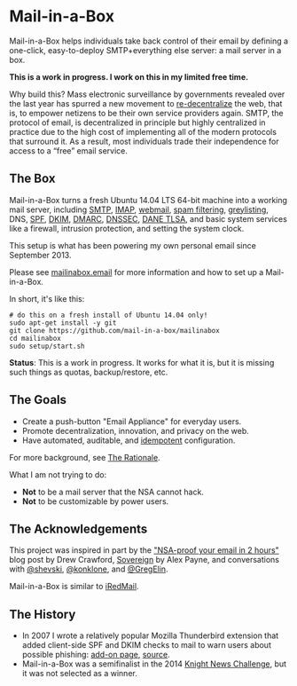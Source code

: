 Mail-in-a-Box
=============

Mail-in-a-Box helps individuals take back control of their email by defining a one-click, easy-to-deploy SMTP+everything else server: a mail server in a box.

**This is a work in progress. I work on this in my limited free time.**

Why build this? Mass electronic surveillance by governments revealed over the last year has spurred a new movement to [re-decentralize](http://redecentralize.org/) the web, that is, to empower netizens to be their own service providers again. SMTP, the protocol of email, is decentralized in principle but highly centralized in practice due to the high cost of implementing all of the modern protocols that surround it. As a result, most individuals trade their independence for access to a “free” email service.


The Box
-------

Mail-in-a-Box turns a fresh Ubuntu 14.04 LTS 64-bit machine into a working mail server, including [SMTP](http://www.postfix.org/), [IMAP](http://dovecot.org/), [webmail](http://roundcube.net/), [spam filtering](https://spamassassin.apache.org/), [greylisting](http://postgrey.schweikert.ch/), DNS, [SPF](https://en.wikipedia.org/wiki/Sender_Policy_Framework), [DKIM](https://en.wikipedia.org/wiki/DomainKeys_Identified_Mail), [DMARC](https://en.wikipedia.org/wiki/DMARC), [DNSSEC](https://en.wikipedia.org/wiki/DNSSEC), [DANE TLSA](https://en.wikipedia.org/wiki/DNS-based_Authentication_of_Named_Entities), and basic system services like a firewall, intrusion protection, and setting the system clock.

This setup is what has been powering my own personal email since September 2013.

Please see [mailinabox.email](https://mailinabox.email) for more information and how to set up a Mail-in-a-Box.

In short, it's like this:

	# do this on a fresh install of Ubuntu 14.04 only!
	sudo apt-get install -y git
	git clone https://github.com/mail-in-a-box/mailinabox
	cd mailinabox
	sudo setup/start.sh

**Status**: This is a work in progress. It works for what it is, but it is missing such things as quotas, backup/restore, etc.

The Goals
---------

* Create a push-button "Email Appliance" for everyday users.
* Promote decentralization, innovation, and privacy on the web.
* Have automated, auditable, and [idempotent](http://sharknet.us/2014/02/01/automated-configuration-management-challenges-with-idempotency/) configuration.

For more background, see [The Rationale](https://github.com/mail-in-a-box/mailinabox/wiki).

What I am not trying to do:

* **Not** to be a mail server that the NSA cannot hack.
* **Not** to be customizable by power users.

The Acknowledgements
--------------------

This project was inspired in part by the ["NSA-proof your email in 2 hours"](http://sealedabstract.com/code/nsa-proof-your-e-mail-in-2-hours/) blog post by Drew Crawford, [Sovereign](https://github.com/al3x/sovereign) by Alex Payne, and conversations with <a href="http://twitter.com/shevski" target="_blank">@shevski</a>, <a href="https://github.com/konklone" target="_blank">@konklone</a>, and <a href="https://github.com/gregelin" target="_blank">@GregElin</a>.

Mail-in-a-Box is similar to [iRedMail](http://www.iredmail.org/).

The History
-----------

* In 2007 I wrote a relatively popular Mozilla Thunderbird extension that added client-side SPF and DKIM checks to mail to warn users about possible phishing: [add-on page](https://addons.mozilla.org/en-us/thunderbird/addon/sender-verification-anti-phish/), [source](https://github.com/JoshData/thunderbird-spf).
* Mail-in-a-Box was a semifinalist in the 2014 [Knight News Challenge](https://www.newschallenge.org/challenge/2014/submissions/mail-in-a-box), but it was not selected as a winner.
